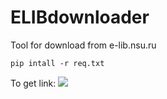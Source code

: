 # ELIBdownloader
Tool for download from e-lib.nsu.ru

`pip intall -r req.txt`

To get link:
![](https://github.com/W0rth-it/ELIBdownloader/blob/main/inst.PNG)
